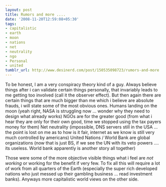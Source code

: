```yaml
---
layout: post
title: Rumors and more ....
date: '2008-11-20T12:59:08+05:30'
tags:
- capitalistic
- earth
- moon
- nations
- net
- neutrality
- ngo
- Personal
- united
tumblr_url: http://www.desinerd.com/post/150535098723/rumors-and-more
---
```

To be honest, I am a very conspiracy theory kind of a guy. Always believe things after i can validate certain things personally, that invariably leads to me getting too involved (call it the observer effect). But then again there are certain things that are much bigger than me which i believe are absolute frauds, i will state some of the most obvious ones.
Humans landing on the moon (yeah right, NASA is struggling now … wonder why they need to design what already works)
	NGOs are for the greater good (from what i hear they are only for their own good, time we stopped using the tax payers money for them)
	Net neutrality (impossible, DNS servers still in the USA … the point is lost on me as to how is it fair, internet as we know is still very much controlled by americans)
	United Nations / World Bank are global organizations (now that is just BS, if we see the UN with its veto powers …. its useless. World bank apparently is another story all together)

Those were some of the more objective visible things what i feel are *not working* or working for the benefit if very few. To fix all this will require a lot of work from all quarters of the Earth (especially the super rich developed nations who just messed up their gambling business … read investment banks). Anyways more capitalistic world views on the other side.
